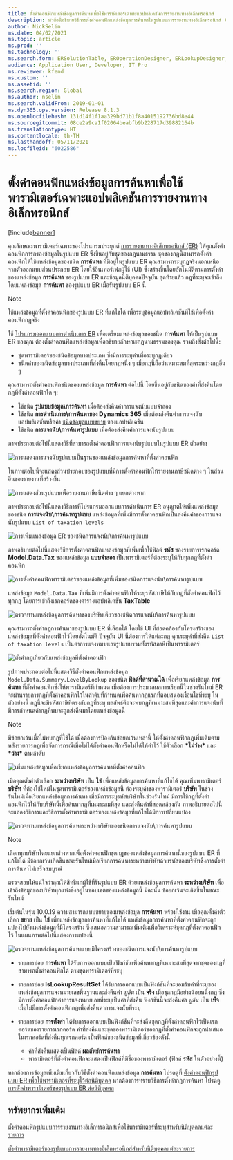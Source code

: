 ```yaml
---
title: ตั้งค่าคอนฟิกแหล่งข้อมูลการค้นหาเพื่อใช้พารามิเตอร์เฉพาะแอปพลิเคชันการรายงานทางอิเล็กทรอนิกส์
description: หัวข้อนี้อธิบายวิธีการตั้งค่าคอนฟิกแหล่งข้อมูลการค้นหาในรูปแบบการรายงานทางอิเล็กทรอนิกส์ (ER) เพื่อใช้พารามิเตอร์ที่ระบุไว้สำหรับแอปลิเคชันของ ER
author: NickSelin
ms.date: 04/02/2021
ms.topic: article
ms.prod: ''
ms.technology: ''
ms.search.form: ERSolutionTable, EROperationDesigner, ERLookupDesigner, ERComponentLookupStructureEditing
audience: Application User, Developer, IT Pro
ms.reviewer: kfend
ms.custom: ''
ms.assetid: ''
ms.search.region: Global
ms.author: nselin
ms.search.validFrom: 2019-01-01
ms.dyn365.ops.version: Release 8.1.3
ms.openlocfilehash: 131d14f1f1aa329bd71b1f8a4015192736bd8e44
ms.sourcegitcommit: 08ce2a9ca1f02064beabfb9b228717d39882164b
ms.translationtype: HT
ms.contentlocale: th-TH
ms.lasthandoff: 05/11/2021
ms.locfileid: "6022586"
---
```

# <a name="configure-lookup-data-sources-to-use-er-application-specific-parameters"></a>ตั้งค่าคอนฟิกแหล่งข้อมูลการค้นหาเพื่อใช้พารามิเตอร์เฉพาะแอปพลิเคชันการรายงานทางอิเล็กทรอนิกส์ 

[!include[banner](../includes/banner.md)]

คุณลักษณะพารามิเตอร์เฉพาะของโปรแกรมประยุกต์ [การรายงานทางอิเล็กทรอนิกส์ (ER)](general-electronic-reporting.md) ให้คุณตั้งค่าคอนฟิกการกรองข้อมูลในรูปแบบ ER ซึ่งขึ้นอยู่กับชุดของกฎนามธรรม ชุดของกฎนี้สามารถตั้งค่าคอนฟิกให้ใช้แหล่งข้อมูลของชนิด **การค้นหา** ที่มีอยู่ในรูปแบบ ER คุณสามารถระบุกฎจริงนอกเหนือจากตัวออกแบบส่วนประกอบ ER โดยใช้อินเทอร์เฟสผู้ใช้ (UI) ซึ่งสร้างขึ้นโดยอัตโนมัติตามการตั้งค่าของแหล่งข้อมูล **การค้นหา** ของรูปแบบ ER และข้อมูลนิติบุคคลปัจจุบัน สุดท้ายแล้ว กฎที่ระบุจะเข้าถึงโดยแหล่งข้อมูล **การค้นหา** ของรูปแบบ ER เมื่อรันรูปแบบ ER นี้

> [!NOTE]
> ใช้แหล่งข้อมูลที่ตั้งค่าคอนฟิกของรูปแบบ ER ที่แก้ไขได้ เพื่อระบุข้อมูลแอปพลิเคชันที่ใช้เพื่อตั้งค่าคอนฟิกกฎจริง

ใช้ [โปรแกรมออกแบบการดําเนินการ ER](general-electronic-reporting.md#building-a-format-that-uses-a-data-model-as-a-base) เพื่อเตรียมแหล่งข้อมูลของชนิด **การค้นหา** ให้เป็นรูปแบบ ER ของคุณ ต้องตั้งค่าคอนฟิกแหล่งข้อมูลเพื่ออธิบายลักษณะกฎนามธรรมของคุณ รวมถึงสิ่งต่อไปนี้:

   - ชุดพารามิเตอร์ของชนิดข้อมูลบางประเภท ซึ่งมีการระบุค่าเพื่อระบุกฎเดียว
   - ชนิดค่าของชนิดข้อมูลบางประเภทที่ส่งคืนโดยกฎหนึ่ง ๆ เมื่อกฎนี้ถือว่าเหมาะสมที่สุดระหว่างกฎอื่น ๆ

คุณสามารถตั้งค่าคอนฟิกชนิดของแหล่งข้อมูล **การค้นหา** ต่อไปนี้ โดยขึ้นอยู่กับชนิดของค่าที่ส่งคืนโดยกฎที่ตั้งค่าคอนฟิกใด ๆ:

   - ใช้ชนิด **รูปแบบข้อมูล\การค้นหา** เมื่อต้องส่งคืนค่าการแจงนับแบบจำลอง
   - ใช้ชนิด **การดําเนินการ\การค้นหาของ Dynamics 365** เมื่อต้องส่งคืนค่าการแจงนับแอปพลิเคชันหรือค่า [ชนิดข้อมูลแบบขยาย](../extensibility/extensible-edts.md) ของแอปพลิเคชัน
   - ใช้ชนิด **การแจงนับ\การค้นหารูปแบบ** เมื่อต้องส่งคืนค่าการแจงนับรูปแบบ

ภาพประกอบต่อไปนี้แสดงวิธีที่สามารถตั้งค่าคอนฟิกการแจงนับรูปแบบในรูปแบบ ER ตัวอย่าง

   ![การแสดงการแจงนับรูปแบบเป็นฐานของแหล่งข้อมูลการค้นหาที่ตั้งค่าคอนฟิก](./media/er-lookup-data-sources-img1.gif)

ในภาพต่อไปนี้จะแสดงส่วนประกอบของรูปแบบที่มีการตั้งค่าคอนฟิกให้รายงานภาษีชนิดต่าง ๆ ในส่วนอื่นของรายงานที่สร้างขึ้น

   ![การแสดงส่วนรูปแบบเพื่อรายงานภาษีชนิดต่าง ๆ แยกต่างหาก](./media/er-lookup-data-sources-img2.png)

ภาพประกอบต่อไปนี้แสดงวิธีการที่โปรแกรมออกแบบการดําเนินการ ER อนุญาตให้เพิ่มแหล่งข้อมูลของชนิด **การแจงนับ\การค้นหารูปแบบ**  แหล่งข้อมูลที่เพิ่มมีการตั้งค่าคอนฟิกเป็นส่งคืนค่าของการแจงนับรูปแบบ `List of taxation levels`

   ![การเพิ่มแหล่งข้อมูล ER ของชนิดการแจงนับ\การค้นหารูปแบบ](./media/er-lookup-data-sources-img3.gif)

ภาพอธิบายต่อไปนี้แสดงวิธีการตั้งค่าคอนฟิกแหล่งข้อมูลที่เพิ่มเพื่อใช้ฟิลด์ **รหัส** ของรายการเรกคอร์ด **Model.Data.Tax** ของแหล่งข้อมูล **แบบจำลอง** เป็นพารามิเตอร์ที่ต้องระบุให้กับทุกกฎที่ตั้งค่าคอนฟิก

![การตั้งค่าคอนฟิกพารามิเตอร์ของแหล่งข้อมูลที่เพิ่มของชนิดการแจงนับ\การค้นหารูปแบบ](./media/er-lookup-data-sources-img4.gif)

แหล่งข้อมูล `Model.Data.Tax` ที่เพิ่มมีการตั้งค่าคอนฟิกให้ระบุรหัสภาษีให้กับกฎที่ตั้งค่าคอนฟิกไว้ทุกกฎ โดยการเข้าถึงเรกคอร์ดของตารางแอปพลิเคชัน **TaxTable**

   ![ตรวจทานแหล่งข้อมูลการค้นหาของบริษัทเดียวของชนิดการแจงนับ\การค้นหารูปแบบ](./media/er-lookup-data-sources-img5.gif)

คุณสามารถตั้งค่ากฎการค้นหาของรูปแบบ ER ที่เลือกได้ โดยใช้ UI ที่สอดคล้องกับโครงสร้างของแหล่งข้อมูลที่ตั้งค่าคอนฟิกไว้โดยอัตโนมัติ ปัจจุบัน UI นี้ต้องการให้แต่ละกฎ คุณระบุค่าที่ส่งคืน `List of taxation levels` เป็นค่าการแจงหมายเลขรูปแบบรวมทั้งรหัสภาษีเป็นพารามิเตอร์

   ![ตั้งค่ากฎเกี่ยวกับแหล่งข้อมูลที่ตั้งค่าคอนฟิก](./media/er-lookup-data-sources-img6.gif)

รูปภาพประกอบต่อไปนี้แสดงวิธีตั้งค่าคอนฟิกแหล่งข้อมูล `Model.Data.Summary.LevelByLookup` ของชนิด **ฟิลด์ที่คํานวณได้** เพื่อเรียกแหล่งข้อมูล **การค้นหา** ที่ตั้งค่าคอนฟิกซึ่งให้พารามิเตอร์ที่กําหนด เมื่อต้องการประมวลผลการเรียกนี้ในช่วงรันไทม์ ER จะผ่านรายการกฎที่ตั้งค่าคอนฟิกไว้ในลำดับที่กําหนดเพื่อค้นหากฎแรกที่ตอบสนองเงื่อนไขที่ระบุ ในตัวอย่างนี้ กฎนี้จะมีรหัสภาษีที่ตรงกับกฎที่ระบุ ผลลัพธ์คือจะพบกฎที่เหมาะสมที่สุดและค่าการแจงนับที่มีการกำหนดค่ากฏที่พบจะถูกส่งคืนมาโดยแหล่งข้อมูลนี้

> [!NOTE]
> มีข้อยกเว้นเมื่อไม่พบกฎที่ใช้ได้ เมื่อต้องการป้องกันข้อยกเว้นเหล่านี้ ให้ตั้งค่าคอนฟิกกฎเพิ่มเติมตามหลังรายการกฎเพื่อจัดการกรณีเมื่อไม่ได้ตั้งค่าคอนฟิกหรือไม่ได้ให้ค่าไว้ ใช้ตัวเลือก **\*ไม่ว่าง\*** และ **\*ว่าง\*** ตามลำดับ  
>
> ![เพิ่มแหล่งข้อมูลเพื่อเรียกแหล่งข้อมูลการค้นหาที่ตั้งค่าคอนฟิก](./media/er-lookup-data-sources-img7.png)

เมื่อคุณตั้งค่าตัวเลือก **ระหว่างบริษัท** เป็น **ใช่** เพื่อแหล่งข้อมูลการค้นหาที่แก้ไขได้ คุณเพิ่มพารามิเตอร์ **บริษัท** ที่ต้องใช้ใหม่ในชุดพารามิเตอร์ของแหล่งข้อมูลนี้ ต้องระบุค่าของพารามิเตอร์ **บริษัท** ในช่วงรันไทม์เมื่อเรียกแหล่งข้อมูลการค้นหา เมื่อมีการระบุรหัสบริษัทในช่วงรันไทม์ มีการใช้กฎที่ตั้งค่าคอนฟิกไว้ให้กับบริษัทนี้เพื่อค้นหากฎที่เหมาะสมที่สุด และส่งคืนค่าที่สอดคล้องกัน ภาพอธิบายต่อไปนี้จะแสดงวิธีการและวิธีการตั้งค่าพารามิเตอร์ของแหล่งข้อมูลที่แก้ไขได้มีการเปลี่ยนแปลง

   ![ตรวจทานแหล่งข้อมูลการค้นหาระหว่างบริษัทของชนิดการแจงนับ\การค้นหารูปแบบ](./media/er-lookup-data-sources-img8.gif)

> [!NOTE]
> เลือกทุกบริษัทโดยแยกต่างหากเพื่อตั้งค่าคอนฟิกชุดกฎของแหล่งข้อมูลการค้นหานี้ของรูปแบบ ER ที่แก้ไขได้ มีข้อยกเว้นเกิดขึ้นขณะรันไทม์เมื่อเรียกการค้นหาระหว่างบริษัทด้วยรหัสของบริษัทซึ่งการตั้งค่าการค้นหาไม่เสร็จสมบูรณ์
>
> ตรวจสอบให้แน่ใจว่าคุณให้สิทธิแก่ผู้ใช้ที่รันรูปแบบ ER ด้วยแหล่งข้อมูลการค้นหา **ระหว่างบริษัท** เพื่อเข้าถึงข้อมูลของบริษัททุกแห่งซึ่งอยู่ในขอบเขตของแหล่งข้อมูลนี้ มิฉะนั้น ข้อยกเว้นจะเกิดขึ้นในขณะรันไทม์

เริ่มต้นในรุ่น 10.0.19 ความสามารถแบบขยายของแหล่งข้อมูล **การค้นหา** พร้อมใช้งาน เมื่อคุณตั้งค่าตัวเลือก **ขยาย** เป็น **ใช่** เพื่อแหล่งข้อมูลการค้นหาที่แก้ไขได้ แหล่งข้อมูลการค้นหาที่ตั้งค่าคอนฟิกจะถูกแปลงไปยังแหล่งข้อมูลที่มีโครงสร้าง ซึ่งเสนอความสามารถเพิ่มเติมเพื่อวิเคราะห์ชุดกฎที่ตั้งค่าคอนฟิกไว้ ในแผนภาพต่อไปนี้แสดงการแปลงนี้

   ![ตรวจทานแหล่งข้อมูลการค้นหาแบบมีโครงสร้างของชนิดการแจงนับ\การค้นหารูปแบบ](./media/er-lookup-data-sources-img9.gif)

- รายการย่อย **การค้นหา** ได้รับการออกแบบเป็นฟังก์ชันเพื่อค้นหากฎที่เหมาะสมที่สุดจากชุดของกฎที่สามารถตั้งค่าคอนฟิกได้ ตามชุดพารามิเตอร์ที่ระบุ
- รายการย่อย **IsLookupResultSet** ได้รับการออกแบบเป็นฟังก์ชันที่จะยอมรับค่าที่ระบุของแหล่งข้อมูลการแจงหมายเลขพื้นฐานและส่งคืนค่า *บูลีน* เป็น **จริง** เมื่อชุดกฎมีอย่างน้อยหนึ่งกฎ ซึ่งมีการตั้งค่าคอนฟิกค่าการแจงหมายเลขที่ระบุเป็นค่าที่ส่งคืน ฟังก์ชันนี้จะส่งคืนค่า *บูลีน* เป็น **เท็จ** เมื่อไม่มีการตั้งค่าคอนฟิกกฎเพื่อส่งคืนค่าการแจงนับที่ระบุ
- รายการย่อย **การตั้งค่า** ได้รับการออกแบบเป็นฟังก์ชันที่จะส่งคืนชุดกฎที่ตั้งค่าคอนฟิกไว้เป็นเรกคอร์ดของรายการเรกคอร์ด ค่าที่ส่งคืนและชุดของพารามิเตอร์ของกฎที่ตั้งค่าคอนฟิกจะถูกนําเสนอในเรกคอร์ดที่ส่งคืนทุกเรกคอร์ด เป็นฟิลด์ของชนิดข้อมูลที่เกี่ยวข้องดังนี้

    - ค่าที่ส่งคืนแสดงเป็นฟิลด์ **ผลลัพธ์การค้นหา**
    - พารามิเตอร์ที่ตั้งค่าคอนฟิกจะแสดงเป็นฟิลด์ที่มีชื่อของพารามิเตอร์ (ฟิลด์ **รหัส** ในตัวอย่างนี้)

หากต้องการข้อมูลเพิ่มเติมเกี่ยวกับวิธีตั้งค่าคอนฟิกแหล่งข้อมูล **การค้นหา** โปรดดูที่ [ตั้งค่าคอนฟิกรูปแบบ ER เพื่อใช้พารามิเตอร์ที่ระบุไว้ต่อนิติบุคคล](er-app-specific-parameters-configure-format.md) หากต้องการทราบวิธีการตั้งค่ากฎการค้นหา โปรดดู [การตั้งค่าพารามิเตอร์ของรูปแบบ ER ต่อนิติบุคคล](er-app-specific-parameters-set-up.md)

## <a name="additional-resources"></a>ทรัพยากรเพิ่มเติม

[ตั้งค่าคอนฟิกรูปแบบการรายงานทางอิเล็กทรอนิกส์เพื่อใช้พารามิเตอร์ที่ระบุสำหรับนิติบุคคลแต่ละรายการ](er-app-specific-parameters-configure-format.md)

[ตั้งค่าพารามิเตอร์ของรูปแบบการรายงานทางอิเล็กทรอนิกส์สำหรับนิติบุคคลแต่ละรายการ](er-app-specific-parameters-set-up.md)
